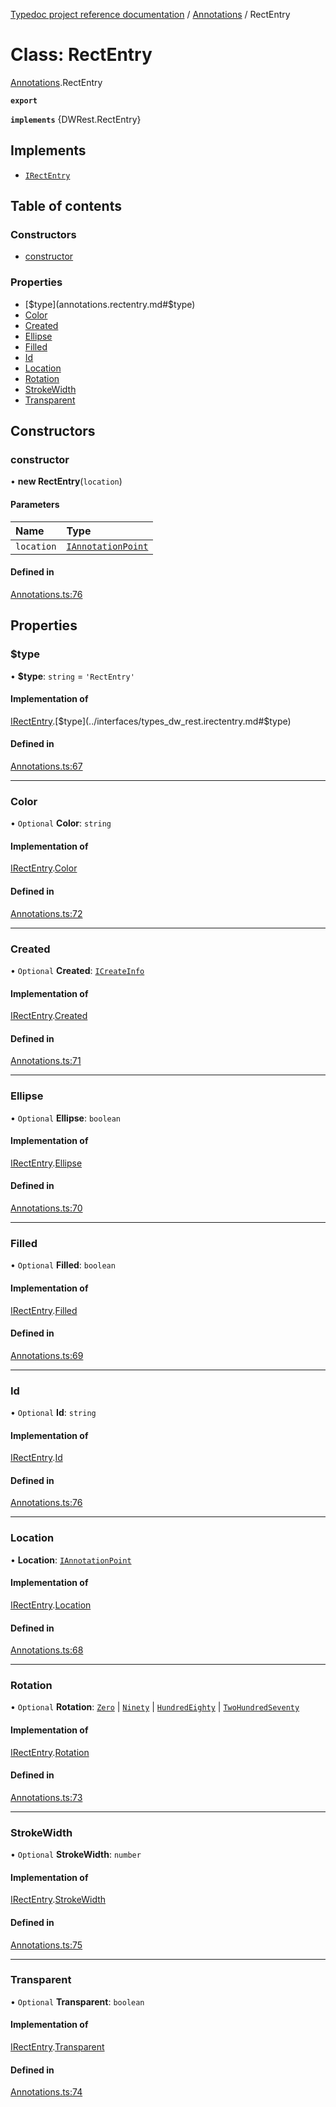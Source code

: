 [Typedoc project reference documentation](../README.md) / [Annotations](../modules/annotations.md) / RectEntry

# Class: RectEntry

[Annotations](../modules/annotations.md).RectEntry

**`export`**

**`implements`** {DWRest.RectEntry}

## Implements

- [`IRectEntry`](../interfaces/types_dw_rest.irectentry.md)

## Table of contents

### Constructors

- [constructor](annotations.rectentry.md#constructor)

### Properties

- [$type](annotations.rectentry.md#$type)
- [Color](annotations.rectentry.md#color)
- [Created](annotations.rectentry.md#created)
- [Ellipse](annotations.rectentry.md#ellipse)
- [Filled](annotations.rectentry.md#filled)
- [Id](annotations.rectentry.md#id)
- [Location](annotations.rectentry.md#location)
- [Rotation](annotations.rectentry.md#rotation)
- [StrokeWidth](annotations.rectentry.md#strokewidth)
- [Transparent](annotations.rectentry.md#transparent)

## Constructors

### constructor

• **new RectEntry**(`location`)

#### Parameters

| Name | Type |
| :------ | :------ |
| `location` | [`IAnnotationPoint`](../interfaces/types_dw_rest.iannotationpoint.md) |

#### Defined in

[Annotations.ts:76](https://github.com/DocuWare/REST-Sample-TS/blob/beb3ada/src/Annotations.ts#L76)

## Properties

### $type

• **$type**: `string` = `'RectEntry'`

#### Implementation of

[IRectEntry](../interfaces/types_dw_rest.irectentry.md).[$type](../interfaces/types_dw_rest.irectentry.md#$type)

#### Defined in

[Annotations.ts:67](https://github.com/DocuWare/REST-Sample-TS/blob/beb3ada/src/Annotations.ts#L67)

___

### Color

• `Optional` **Color**: `string`

#### Implementation of

[IRectEntry](../interfaces/types_dw_rest.irectentry.md).[Color](../interfaces/types_dw_rest.irectentry.md#color)

#### Defined in

[Annotations.ts:72](https://github.com/DocuWare/REST-Sample-TS/blob/beb3ada/src/Annotations.ts#L72)

___

### Created

• `Optional` **Created**: [`ICreateInfo`](../interfaces/types_dw_rest.icreateinfo.md)

#### Implementation of

[IRectEntry](../interfaces/types_dw_rest.irectentry.md).[Created](../interfaces/types_dw_rest.irectentry.md#created)

#### Defined in

[Annotations.ts:71](https://github.com/DocuWare/REST-Sample-TS/blob/beb3ada/src/Annotations.ts#L71)

___

### Ellipse

• `Optional` **Ellipse**: `boolean`

#### Implementation of

[IRectEntry](../interfaces/types_dw_rest.irectentry.md).[Ellipse](../interfaces/types_dw_rest.irectentry.md#ellipse)

#### Defined in

[Annotations.ts:70](https://github.com/DocuWare/REST-Sample-TS/blob/beb3ada/src/Annotations.ts#L70)

___

### Filled

• `Optional` **Filled**: `boolean`

#### Implementation of

[IRectEntry](../interfaces/types_dw_rest.irectentry.md).[Filled](../interfaces/types_dw_rest.irectentry.md#filled)

#### Defined in

[Annotations.ts:69](https://github.com/DocuWare/REST-Sample-TS/blob/beb3ada/src/Annotations.ts#L69)

___

### Id

• `Optional` **Id**: `string`

#### Implementation of

[IRectEntry](../interfaces/types_dw_rest.irectentry.md).[Id](../interfaces/types_dw_rest.irectentry.md#id)

#### Defined in

[Annotations.ts:76](https://github.com/DocuWare/REST-Sample-TS/blob/beb3ada/src/Annotations.ts#L76)

___

### Location

• **Location**: [`IAnnotationPoint`](../interfaces/types_dw_rest.iannotationpoint.md)

#### Implementation of

[IRectEntry](../interfaces/types_dw_rest.irectentry.md).[Location](../interfaces/types_dw_rest.irectentry.md#location)

#### Defined in

[Annotations.ts:68](https://github.com/DocuWare/REST-Sample-TS/blob/beb3ada/src/Annotations.ts#L68)

___

### Rotation

• `Optional` **Rotation**: [`Zero`](../enums/types_dw_rest.rotation.md#zero) \| [`Ninety`](../enums/types_dw_rest.rotation.md#ninety) \| [`HundredEighty`](../enums/types_dw_rest.rotation.md#hundredeighty) \| [`TwoHundredSeventy`](../enums/types_dw_rest.rotation.md#twohundredseventy)

#### Implementation of

[IRectEntry](../interfaces/types_dw_rest.irectentry.md).[Rotation](../interfaces/types_dw_rest.irectentry.md#rotation)

#### Defined in

[Annotations.ts:73](https://github.com/DocuWare/REST-Sample-TS/blob/beb3ada/src/Annotations.ts#L73)

___

### StrokeWidth

• `Optional` **StrokeWidth**: `number`

#### Implementation of

[IRectEntry](../interfaces/types_dw_rest.irectentry.md).[StrokeWidth](../interfaces/types_dw_rest.irectentry.md#strokewidth)

#### Defined in

[Annotations.ts:75](https://github.com/DocuWare/REST-Sample-TS/blob/beb3ada/src/Annotations.ts#L75)

___

### Transparent

• `Optional` **Transparent**: `boolean`

#### Implementation of

[IRectEntry](../interfaces/types_dw_rest.irectentry.md).[Transparent](../interfaces/types_dw_rest.irectentry.md#transparent)

#### Defined in

[Annotations.ts:74](https://github.com/DocuWare/REST-Sample-TS/blob/beb3ada/src/Annotations.ts#L74)
